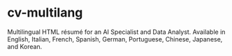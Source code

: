 # cv-multilang
Multilingual HTML résumé for an AI Specialist and Data Analyst. Available in English, Italian, French, Spanish, German, Portuguese, Chinese, Japanese, and Korean.
